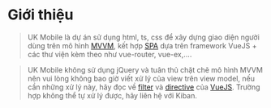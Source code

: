 # Giới thiệu
> UK Mobile là dự án sử dụng html, ts, css để xây dựng giao diện người dùng trên mô hình [MVVM](https://en.wikipedia.org/wiki/Model%E2%80%93view%E2%80%93viewmodel), kết hợp [SPA](https://en.wikipedia.org/wiki/Single-page_application) dựa trên framework VueJS + các thư viện kèm theo như vue-router, vue-ex,....

> UK Mobile không sử dụng jQuery và tuân thủ chặt chẽ mô hình MVVM nên vui lòng không bao giờ viết xử lý của view trên view model, nếu cần những xử lý này, hãy đọc về [filter](https://vi.vuejs.org/v2/guide/filters.html) và [directive](https://vi.vuejs.org/v2/guide/custom-directive.html) của [VueJS](https://vi.vuejs.org/). Trường hợp không thể tự xử lý được, hãy liên hệ với Kiban.


